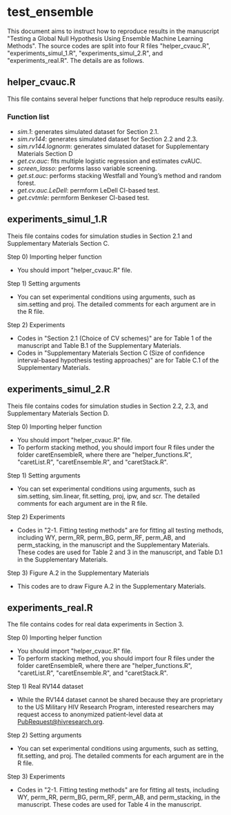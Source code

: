 # test_ensemble
This document aims to instruct how to reproduce results in the manuscript "Testing a Global Null Hypothesis Using Ensemble Machine Learning Methods". The source codes are split into four R files "helper_cvauc.R", "experiments_simul_1.R", "experiments_simul_2.R", and "experiments_real.R". The details are as follows.

## helper_cvauc.R
This file contains several helper functions that help reproduce results easily.

### Function list
- *sim.1*: generates simulated dataset for Section 2.1.
- *sim.rv144*: generates simulated dataset for Section 2.2 and 2.3.
- *sim.rv144.lognorm*: generates simulated dataset for Supplementary Materials Section D
- *get.cv.auc*: fits multiple logistic regression and estimates cvAUC.
- *screen_lasso*: performs lasso variable screening.
- *get.st.auc*: performs stacking Westfall and Young’s method and random forest.
- *get.cv.auc.LeDell*: permform LeDell CI-based test.
- *get.cvtmle*: permform Benkeser CI-based test.

## experiments_simul_1.R
Theis file contains codes for simulation studies in Section 2.1 and Supplementary Materials Section C.

Step 0) Importing helper function
- You should import "helper_cvauc.R" file.

Step 1) Setting arguments
- You can set experimental conditions using arguments, such as sim.setting and proj. The detailed comments for each argument are in the R file.

Step 2) Experiments
- Codes in "Section 2.1 (Choice of CV schemes)" are for Table 1 of the manuscript and Table B.1 of the Supplementary Materials.
- Codes in "Supplementary Materials Section C (Size of confidence interval-based hypothesis testing approaches)" are for Table C.1 of the Supplementary Materials.

## experiments_simul_2.R
Theis file contains codes for simulation studies in Section 2.2, 2.3, and Supplementary Materials Section D.

Step 0) Importing helper function
- You should import "helper_cvauc.R" file.
- To perform stacking method, you should import four R files under the folder caretEnsembleR, where there are "helper_functions.R", "caretList.R", "caretEnsemble.R", and "caretStack.R".

Step 1) Setting arguments
- You can set experimental conditions using arguments, such as sim.setting, sim.linear, fit.setting, proj, ipw, and scr. The detailed comments for each argument are in the R file.

Step 2) Experiments
- Codes in "2-1. Fitting testing methods" are for fitting all testing methods, including WY, perm_RR, perm_BG, perm_RF, perm_AB, and perm_stacking, in the manuscript and the Supplementary Materials. These codes are used for Table 2 and 3 in the manuscript, and Table D.1 in the Supplementary Materials.

Step 3) Figure A.2 in the Supplementary Materials
- This codes are to draw Figure A.2 in the Supplementary Materials.

## experiments_real.R
The file contains codes for real data experiments in Section 3.

Step 0) Importing helper function
- You should import "helper_cvauc.R" file.
- To perform stacking method, you should import four R files under the folder caretEnsembleR, where there are "helper_functions.R", "caretList.R", "caretEnsemble.R", and "caretStack.R".

Step 1) Real RV144 dataset
- While the RV144 dataset cannot be shared because they are proprietary to the US Military HIV Research Program, interested researchers may request access to anonymized patient-level data at PubRequest@hivresearch.org.

Step 2) Setting arguments
- You can set experimental conditions using arguments, such as setting, fit.setting, and proj. The detailed comments for each argument are in the R file.

Step 3) Experiments
- Codes in "2-1. Fitting testing methods" are for fitting all tests, including WY, perm_RR, perm_BG, perm_RF, perm_AB, and perm_stacking, in the manuscript. These codes are used for Table 4 in the manuscript.
